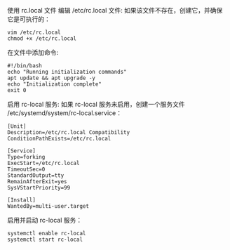 使用 rc.local 文件
编辑 /etc/rc.local 文件:
如果该文件不存在，创建它，并确保它是可执行的：

```
vim /etc/rc.local
chmod +x /etc/rc.local
```
在文件中添加命令:
```
#!/bin/bash
echo "Running initialization commands"
apt update && apt upgrade -y
echo "Initialization complete"
exit 0
```
启用 rc-local 服务:
如果 rc-local 服务未启用，创建一个服务文件 /etc/systemd/system/rc-local.service：
```
[Unit]
Description=/etc/rc.local Compatibility
ConditionPathExists=/etc/rc.local

[Service]
Type=forking
ExecStart=/etc/rc.local
TimeoutSec=0
StandardOutput=tty
RemainAfterExit=yes
SysVStartPriority=99

[Install]
WantedBy=multi-user.target
```
启用并启动 rc-local 服务：
```
systemctl enable rc-local
systemctl start rc-local
```
